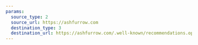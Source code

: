 ```yaml
---
params:
  source_type: 2
  source_url: https://ashfurrow.com
  destination_type: 3
  destination_url: https://ashfurrow.com/.well-known/recommendations.opml
---
```

